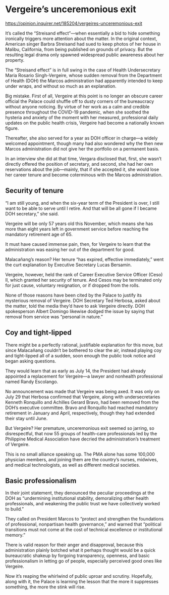 # Vergeire’s unceremonious exit

https://opinion.inquirer.net/185204/vergeires-unceremonious-exit



It’s called the “Streisand effect”—when essentially a bid to hide something ironically triggers more attention about the matter. In the original context, American singer Barbra Streisand had sued to keep photos of her house in Malibu, California, from being published on grounds of privacy. But the resulting legal drama only spawned widespread public awareness about her property.

The “Streisand effect” is in full swing in the case of Health Undersecretary Maria Rosario Singh-Vergeire, whose sudden removal from the Department of Health (DOH) the Marcos administration had apparently intended to keep under wraps, and without so much as an explanation.

Big mistake. First of all, Vergeire at this point is no longer an obscure career official the Palace could shuffle off to dusty corners of the bureaucracy without anyone noticing. By virtue of her work as a calm and credible presence throughout the COVID-19 pandemic, when she soothed the hysteria and anxiety of the moment with her measured, professional daily updates on the public health crisis, Vergeire had become a nationally known figure.

Thereafter, she also served for a year as DOH officer in charge—a widely welcomed appointment, though many had also wondered why the then new Marcos administration did not give her the portfolio on a permanent basis.

In an interview she did at that time, Vergara disclosed that, first, she wasn’t directly offered the position of secretary, and second, she had her own reservations about the job—mainly, that if she accepted it, she would lose her career tenure and become coterminous with the Marcos administration.



##  Security of tenure



“I am still young, and when the six-year term of the President is over, I still want to be able to serve until I retire. And that will be all gone if I became DOH secretary,” she said.

Vergeire will be only 57 years old this November, which means she has more than eight years left in government service before reaching the mandatory retirement age of 65.

It must have caused immense pain, then, for Vergeire to learn that the administration was easing her out of the department for good.

Malacañang’s reason? Her tenure “has expired, effective immediately,” went the curt explanation by Executive Secretary Lucas Bersamin.

Vergeire, however, held the rank of Career Executive Service Officer (Ceso) II, which granted her security of tenure. And Cesos may be terminated only for just cause, voluntary resignation, or if dropped from the rolls.

None of those reasons have been cited by the Palace to justify its mysterious removal of Vergeire. DOH Secretary Ted Herbosa, asked about the matter, told the media they’d have to ask Vergeire directly. DOH spokesperson Albert Domingo likewise dodged the issue by saying that removal from service was “personal in nature.”



##  Coy and tight-lipped



There might be a perfectly rational, justifiable explanation for this move, but since Malacañang couldn’t be bothered to clear the air, instead playing coy and tight-lipped all of a sudden, soon enough the public took notice and began asking questions.

They would learn that as early as July 14, the President had already appointed a replacement for Vergeire—a lawyer and nonhealth professional named Randy Escolango.

No announcement was made that Vergeire was being axed. It was only on July 29 that Herbosa confirmed that Vergeire, along with undersecretaries Kenneth Ronquillo and Achilles Gerard Bravo, had been removed from the DOH’s executive committee. Bravo and Ronquillo had reached mandatory retirement in January and April, respectively, though they had extended their stay until June.

But Vergeire? Her premature, unceremonious exit seemed so jarring, so disrespectful, that now 55 groups of health-care professionals led by the Philippine Medical Association have decried the administration’s treatment of Vergeire.

This is no small alliance speaking up. The PMA alone has some 100,000 physician members, and joining them are the country’s nurses, midwives, and medical technologists, as well as different medical societies.



##  Basic professionalism



In their joint statement, they denounced the peculiar proceedings at the DOH as “undermining institutional stability, demoralizing other health professionals, and weakening the public trust we have collectively worked to build.”

They called on President Marcos to “protect and strengthen the foundations of professional, nonpartisan health governance,” and warned that “political transitions must not come at the cost of technical excellence or institutional memory.”

There is valid reason for their anger and disapproval, because this administration plainly botched what it perhaps thought would be a quick bureaucratic shakeup by forgoing transparency, openness, and basic professionalism in letting go of people, especially perceived good ones like Vergeire.

Now it’s reaping the whirlwind of public uproar and scrutiny. Hopefully, along with it, the Palace is learning the lesson that the more it suppresses something, the more the stink will rise.